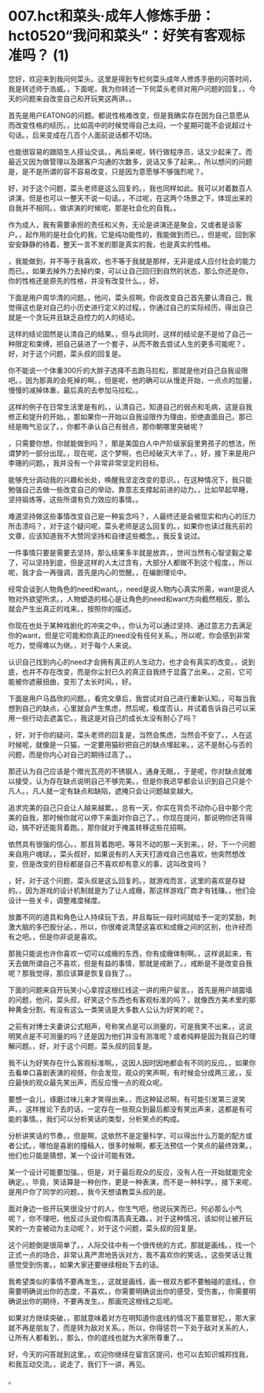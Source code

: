 # 007.hct和菜头·成年人修炼手册：hct0520“我问和菜头”：好笑有客观标准吗？ (1)

您好，欢迎来到我问何菜头。这里是得到专栏何菜头成年人修炼手册的问答时间，我是转述师于浩威。，下面呢，我为你转述一下何菜头老师对用户问题的回复。，今天的问题来自改变自己和开玩笑这两讲。。

首先是用户EATONG的问题。都说性格难改变，但是我确实存在因为自己意愿从而改变性格的经历。，比如高中的时候觉得自己太闷，一个星期可能不会说超过十句话。，后来变成在几百个人面前说话都不切场。

也能很容易的跟陌生人搭讪交谈。，再后来呢，转行做程序员，话又少起来了。而最近又因为做管理以及跟客户沟通的次数多，说话又多了起来。，所以想问的问题是，是不是所谓的容不容易改变，只是因为意愿够不够强烈呢？。

好，对于这个问题，菜头老师是这么回复的。，我也同样如此。我可以对着数百人讲演，但是也可以一整天不说一句话。，不过呢，在这两个场景之下，体现出来的自我并不相同。，做讲演的时候呢，那是社会化的自我。。

作为成人，我有需要承担的责任和义务，无论是讲演还是聚会，又或者是谈客户。，起作用的是社会化的我，它是纯功能性的，我能做到而已。，但是呢，回到家安安静静的待着，整天一言不发的那是真实的我，也是真实的性格。

，我能做到，并不等于我喜欢，也不等于我就是那样，无非是成人应付社会的能力而已。，如果去掉外力去掉约束，可以让自己回归到自然的状态，那么你还是你，你的性格还是原先的性格，并没有改变什么。，好。

下面是用户周华清的问题。，他问，菜头叔啊，你说改变自己首先要认清自己，我觉得这也是对自己的小历史进行定义的过程。，你通过自己的实际经历，得出自己就是一个贪玩并且缺乏自控力的人的结论。

这样的结论固然是认清自己的结果。，但与此同时，这样的结论是不是给了自己一种限定和束缚，把自己装进了一个套子，从而不敢去尝试人生的更多可能呢？，好，对于这个问题，菜头叔的回复是。

你不能说一个体重300斤的大胖子选择不去跑马拉松，那就是他对自己自我设限吧。，因为那真的会死掉的啊。，但是呢，他的确可以从慢走开始，一点点的加量，慢慢的减掉体重，最后真的去参加马拉松。。

这样的例子在日常生活里是有的。，认清自己，知道自己的弱点和毛病，这是自我修正和提升的开始。，那如果你一开始以自我设限作为理由，拒绝直面自己，那已经是晦气忌议了。，你都不承认自己有弱点，那你朝哪里突破呢？

，只需要你想，你就能做到吗？，那是美国白人中产阶级家庭里男孩子的想法，所谓梦的一部分出现。，现在呢，这个梦啊，也已经破灭大半了。，好，接下来是用户李珊的问题。，我并没有一个非常非常坚定的目标。

能够充分调动我的兴趣和长处，唤醒我坚定改变的意识。，在这种情况下，我只能勉强自己去做一些改变自己的举动，靠意志支撑起前进的动力。，比如早起早睡，坚持锻炼等，这些所谓有负力效应的事情。。

难道坚持做这些事情改变自己是一种妄念吗？，人最终还是会被现实和内心的压力所击溃吗？，对于这个疑问呢，菜头老师是这么回复的。，如果你也读过我先前的文章，应该知道我不大赞同坚持和自律这些概念。，我反复说过。

一件事情只要是需要去坚持，那么结果多半就是放弃。，世间当然有心智坚毅之辈了，可以坚持到底，但是这样的人太过含有，大部分人都做不到这个程度。，所以呢，我才会一再强调，首先是内心的觉醒。，在编剧理论中。

经常会谈到人物角色的need和want。，need是说人物内心真实所需，want是说人物对外欲望所求。，人物塑造的核心是让角色的need和want方向截然相反，那么就会产生出真正的戏来。，按照你的描述。

你现在也处于某种戏剧化的冲突之中。，你认为可以通过坚持、通过意志力去满足你的want，但是它可能和你真正的need没有任何关系。，所以呢，你会感到非常吃力，觉得难以为继。，对于每个人来说。

认识自己找到内心的need才会拥有真正的人生动力，也才会有真实的改变。，说到底，也并不存在改变，而是你尘封已久的真正自我终于显露了出来。，之前，它可能被你遮蔽扭曲，变形了太长时间。，好。

下面是用户马昌欣的问题。，看完文章后，我尝试对自己进行重新认知。，可每当我想到自己的缺点，心里就会产生焦虑，然后呢，极度否认，并试着告诉自己可以采用一些行动去遮盖它。，我这是对自己的成长太没有耐心了吗？

，好，对于你的疑问，菜头老师的回复是，当然会焦虑，当然会不安了。，人在这时候呢，就像是一只猫，一定要用猫砂把自己的缺点埋起来。，这不是耐心与否的问题，而是你内心对自己的期待过高了。。

那还认为自己应该是个赠光瓦亮的不锈钢人，通身无眼。，于是呢，你对缺点就难以接受，认为存在缺点说明自己不够完美。，但是你我迟早都会认识到自己只是个凡人。，凡人就一定有缺点和缺陷，遮掩只会让问题越变越大。

追求完美的自己只会让人越来越累。，总有一天，你实在背负不动你心目中那个完美的自我，那时候你就可以停下来面对你自己了。，你现在提问，那说明你还背得动，搞不好还能背着跑。，那你就对于掩盖转移这些花招啊。

依然具有很强的信心。，那且背着跑吧，等背不动的那一天到来。，好，下一个问题来自用户魂球。，菜头叔好，如果说有的人天天打游戏自己也喜欢，他突然想改变，但是改变的目标都是自己不喜欢却有意义的事，这叫改变吗？

，好，对于这个问题，菜头叔是这么回复的。，就游戏而言，这里的喜欢是存疑的。，因为游戏的设计机制就是为了让人成癮，那这样游戏厂商才有钱赚。，他们会设计一些关卡，调整难度梯度。

放置不同的道具和角色让人持续玩下去，并且每玩一段时间就给予一定的奖励，刺激大脑的多巴胺分泌。，所以，你很难说清楚这喜欢和成癮之间的区别，也许经而有之吧。，但是你非说是喜欢。

那我只能说也许你喜欢一切可以成癮的东西，你有成癮体制啊。，这样说起来，有天去做所谓自己不喜欢，但是有益的事情，那就是戒断了。，戒断是不是改变自我呢？那我觉得，那应该算是恢复自我了。。

下面的问题来自开玩笑小心拿捏这根红线这一讲的用户留言。，首先是用户胡震墙的问题，他问，菜头叔，好笑这个东西也有客观标准的吗？，就像西方美术里的那种黄金分割，有没有这么一类笑话是大多数人公认为好笑的呢？。

之前有对博士夫妻讲公式相声，号称笑点是可以测量的，可是我笑不出来。，这说明笑点是不可测量的吗？还是因为他们并没有测准呢？或者纯粹是因为我自己的理解问题。，好，对于这个问题，菜头叔的回复是。

我不认为好笑存在什么客观标准啊。，这因人因时因地都会有不同的反应。，如果你去看单口喜剧表演的视频，你会发现，观众的笑声啊，有时候会分成两三波。，反应最快的观众最先笑出声，而反应慢一点的观众呢。

要想一会儿，琢磨过味儿来才笑得出来。，而这种延迟啊，有可能引发第三波笑声。，这样推论下去的话，一定存在一些观众到最后都没有笑出声来，这都是有可能的事情。，我们可以分析笑话的类型，分析笑点的构成。

分析讲笑话的节奏。，但是啊，这依然不是定量科学，可以得出什么万能的配方或者公式。，哪怕是喜剧的撞稿人，很多时候啊，都无法预估一个笑点的最终效果。，他们也只能是猜想，某一个设计可能有效。

某一个设计可能要加强。，但是，对于最后观众的反应，没有人在一开始就能完全确定。，毕竟，笑话算是一种创作，更是一种表演，而不是一种科学。，接下来呢，是用户你了同学的问题。，我今天想请教菜头叔的是。

面对身边一些开玩笑很没分寸的人，你生气吧，他说玩笑而已，何必那么小气呢？，你不理吧，他反过头说你假清高真无趣。，对于这种情况，该如何让被开玩笑的一方变被动为主动呢？，对于这个问题，菜头叔的回复是。

这个问题倒是很简单了。，人际交往中有一个很传统的方式，那就是画线。，找一个正式一点的场合，非常认真严肃地告诉对方，我不喜欢你的笑话。，这些笑话让我感觉受到伤害。，如果大家还要继续相处下去的话。

我希望类似的事情不要再发生。，这就是画线，画一根双方都不要触碰的底线。，你需要明确说出你的态度，不喜欢。，你需要明确说出你的感受，受伤害。，你需要明确说出你的期待，不要再发生。，那画完这根线之后呢。

如果对方继续突破，，那就意味着对方在明知道你底线的情况下蓄意冒犯，，那大家就不再是朋友了，而是转为敌对关系。，所以，你得惩罚一下处于敌对关系的人，让所有人都看到。，那么，你的底线也就为大家所尊重了。。

好，今天的问答就到这里。，欢迎你继续在留言区提问，也可以去知识城邦找我，和我互动交流。，说走了，我们下一讲，再见。

。